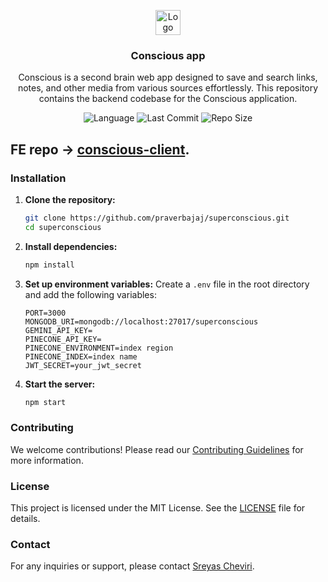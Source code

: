 


<p align="center">
  <a href="https://github.com/praverbajaj/consciousapp">
    <img src="https://github.com/praverbajaj/consciousapp-client/blob/main/public/logo.png" alt="Logo" width="40px" >
  </a>
<br/>
  <h3 align="center">Conscious app</h3>
  <p align="center" >
   Conscious is a second brain web app designed to save and search links, notes, and other media from various sources effortlessly. This repository contains the backend codebase for the Conscious application.

  </p>
  <div align="center">

   
![Language](https://img.shields.io/github/languages/top/praverbajaj/consciousapp)
![Last Commit](https://img.shields.io/github/last-commit/praverbajaj/consciousapp)
![Repo Size](https://img.shields.io/github/repo-size/praverbajaj/consciousapp)

  </div>
</p>

## FE repo -> [conscious-client](https://github.com/praverbajaj/superconscious-client).



### Installation

1. **Clone the repository:**

   ```bash
   git clone https://github.com/praverbajaj/superconscious.git
   cd superconscious
   ```

3. **Install dependencies:**
   ```bash
   npm install
   ```

4. **Set up environment variables:**
   Create a `.env` file in the root directory and add the following variables:
   ```env
   PORT=3000
   MONGODB_URI=mongodb://localhost:27017/superconscious
   GEMINI_API_KEY=
   PINECONE_API_KEY=
   PINECONE_ENVIRONMENT=index region
   PINECONE_INDEX=index name
   JWT_SECRET=your_jwt_secret
   ```

5. **Start the server:**
   ```bash
   npm start
   ```


### Contributing

We welcome contributions! Please read our [Contributing Guidelines](CONTRIBUTING.md) for more information.

### License

This project is licensed under the MIT License. See the [LICENSE](LICENSE) file for details.

### Contact

For any inquiries or support, please contact [Sreyas Cheviri](https://github.com/praverbajaj).
